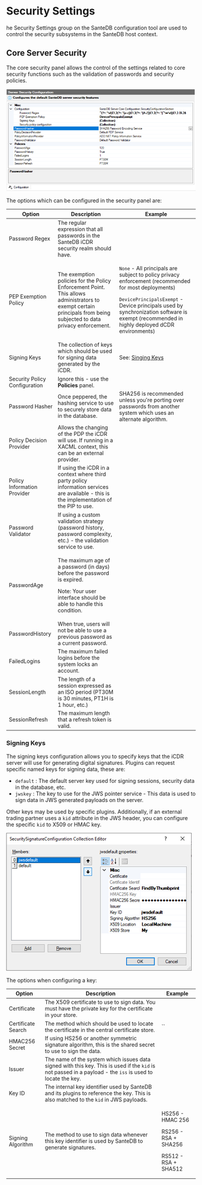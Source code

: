 # Security Settings

he Security Settings group on the SanteDB configuration tool are used to control the security subsystems in the SanteDB host context.

## Core Server Security

The core security panel allows the control of the settings related to core security functions such as the validation of passwords and security policies.

![](<../../../../.gitbook/assets/image (470).png>)

The options which can be configured in the security panel are:

| Option                        | Description                                                                                                                                                        | Example                                                                                                                                                                                                                                                                            |
| ----------------------------- | ------------------------------------------------------------------------------------------------------------------------------------------------------------------ | ---------------------------------------------------------------------------------------------------------------------------------------------------------------------------------------------------------------------------------------------------------------------------------- |
| Password Regex                | The regular expression that all passwords in the SanteDB iCDR security realm should have.                                                                          |                                                                                                                                                                                                                                                                                    |
| PEP Exemption Policy          | The exemption policies for the Policy Enforcement Point. This allows administrators to exempt certain principals from being subjected to data privacy enforcement. | <p><code>None</code> - All principals are subject to policy privacy enforcement (recommended for most deployments)</p><p><code>DevicePrincipalsExempt</code> - Device principals used by synchronization software is exempt (recommended in highly deployed dCDR environments)</p> |
| Signing Keys                  | The collection of keys which should be used for signing data generated by the iCDR.                                                                                | See: [Singing Keys](./#undefined)                                                                                                                                                                                                                                                  |
| Security Policy Configuration | Ignore this - use the **Policies** panel.                                                                                                                          |                                                                                                                                                                                                                                                                                    |
| Password Hasher               | Once peppered, the hashing service to use to securely store data in the database.                                                                                  | SHA256 is recommended unless you're porting over passwords from another system which uses an alternate algorithm.                                                                                                                                                                  |
| Policy Decision Provider      | Allows the changing of the PDP the iCDR will use. If running in a XACML context, this can be an external provider.                                                 |                                                                                                                                                                                                                                                                                    |
| Policy Information Provider   | If using the iCDR in a context where third party policy information services are available - this is the implementation of the PIP to use.                         |                                                                                                                                                                                                                                                                                    |
| Password Validator            | If using a custom validation strategy (password history, password complexity, etc.) - the validation service to use.                                               |                                                                                                                                                                                                                                                                                    |
| PasswordAge                   | <p>The maximum age of a password (in days) before the password is expired. </p><p>Note: Your user interface should be able to handle this condition.</p>           |                                                                                                                                                                                                                                                                                    |
| PasswordHistory               | When true, users will not be able to use a previous password as a current password.                                                                                |                                                                                                                                                                                                                                                                                    |
| FailedLogins                  | The maximum failed logins before the system locks an account.                                                                                                      |                                                                                                                                                                                                                                                                                    |
| SessionLength                 | The length of a session expressed as an ISO period (PT30M is 30 minutes, PT1H is 1 hour, etc.)                                                                     |                                                                                                                                                                                                                                                                                    |
| SessionRefresh                | The maximum length that a refresh token is valid.                                                                                                                  |                                                                                                                                                                                                                                                                                    |

### Signing Keys

The signing keys configuration allows you to specify keys that the iCDR server will use for generating digital signatures. Plugins can request specific named keys for signing data, these are:

* `default` : The default server key used for signing sessions, security data in the database, etc.
* `jwskey` : The key to use for the JWS pointer service - This data is used to sign data in JWS generated payloads on the server.

Other keys may be used by specific plugins. Additionally, if an external trading partner uses a `kid` attribute in the JWS header, you can configure the specific `kid` to X509 or HMAC key.

![](<../../../../.gitbook/assets/image (481).png>)

The options when configuring a key:

| Option             | Description                                                                                                                                                | Example                                                                       |
| ------------------ | ---------------------------------------------------------------------------------------------------------------------------------------------------------- | ----------------------------------------------------------------------------- |
| Certificate        | The X509 certificate to use to sign data. You must have the private key for the certificate in your store.                                                 |                                                                               |
| Certificate Search | The method which should be used to locate the certificate in the central certificate store.                                                                | ``                                                                            |
| HMAC256 Secret     | If using HS256 or another symmetric signature algorithm, this is the shared secret to use to sign the data.                                                |                                                                               |
| Issuer             | The name of the system which issues data signed with this key. This is used if the `kid` is not passed in a payload - the `iss` is used to locate the key. |                                                                               |
| Key ID             | The internal key identifier used by SanteDB and its plugins to reference the key. This is also matched to the `kid` in JWS payloads.                       |                                                                               |
| Signing Algorithm  | The method to use to sign data whenever this key identifier is used by SanteDB to generate signatures.                                                     | <p>HS256 - HMAC 256</p><p>RS256 - RSA + SHA256</p><p>RS512 - RSA + SHA512</p> |
